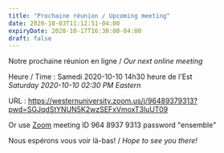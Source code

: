 ```yaml
---
title: "Prochaine réunion / Upcoming meeting"
date: 2020-10-03T11:12:51-04:00
expiryDate: 2020-10-17T16:30:00-04:00
draft: false
---
```


Notre prochaine réunion en ligne / _Our next online meeting_

Heure / Time
: Samedi 2020-10-10 14h30 heure de l'Est  
  _Saturday 2020-10-10 02:30 PM Eastern_

URL
: https://westernuniversity.zoom.us/j/96489379313?pwd=SGJqdStYNUN5K2wzSEFxVmoxT3luUT09

Or use [Zoom](https://zoom.us/) meeting ID 964 8937 9313 password "ensemble"
<!--more-->

Nous espérons vous voir là-bas! / _Hope to see you there!_
